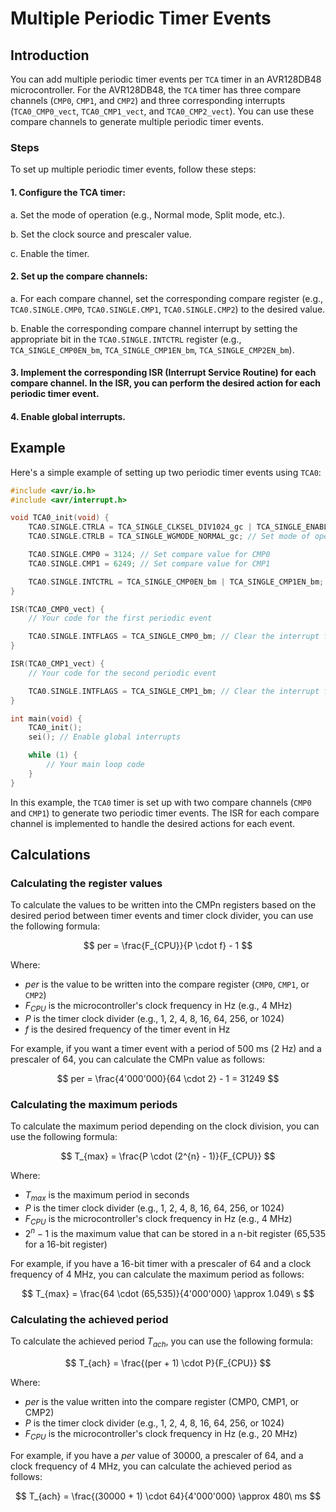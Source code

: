 # Multiple Periodic Timer Events

## Introduction

You can add multiple periodic timer events per `TCA` timer in an AVR128DB48 microcontroller. For the AVR128DB48, the `TCA` timer has three compare channels (`CMP0`, `CMP1`, and `CMP2`) and three corresponding interrupts (`TCA0_CMP0_vect`, `TCA0_CMP1_vect`, and `TCA0_CMP2_vect`). You can use these compare channels to generate multiple periodic timer events.

### Steps

To set up multiple periodic timer events, follow these steps:

#### 1. Configure the TCA timer:

   a. Set the mode of operation (e.g., Normal mode, Split mode, etc.).

   b. Set the clock source and prescaler value.

   c. Enable the timer.

#### 2. Set up the compare channels:

   a. For each compare channel, set the corresponding compare register (e.g., `TCA0.SINGLE.CMP0`, `TCA0.SINGLE.CMP1`, `TCA0.SINGLE.CMP2`) to the desired value.

   b. Enable the corresponding compare channel interrupt by setting the appropriate bit in the `TCA0.SINGLE.INTCTRL` register (e.g., `TCA_SINGLE_CMP0EN_bm`, `TCA_SINGLE_CMP1EN_bm`, `TCA_SINGLE_CMP2EN_bm`).

#### 3. Implement the corresponding ISR (Interrupt Service Routine) for each compare channel. In the ISR, you can perform the desired action for each periodic timer event.

#### 4. Enable global interrupts.

## Example

Here's a simple example of setting up two periodic timer events using `TCA0`:

```c
#include <avr/io.h>
#include <avr/interrupt.h>

void TCA0_init(void) {
    TCA0.SINGLE.CTRLA = TCA_SINGLE_CLKSEL_DIV1024_gc | TCA_SINGLE_ENABLE_bm; // Set clock source and enable timer
    TCA0.SINGLE.CTRLB = TCA_SINGLE_WGMODE_NORMAL_gc; // Set mode of operation (Normal mode)

    TCA0.SINGLE.CMP0 = 3124; // Set compare value for CMP0
    TCA0.SINGLE.CMP1 = 6249; // Set compare value for CMP1

    TCA0.SINGLE.INTCTRL = TCA_SINGLE_CMP0EN_bm | TCA_SINGLE_CMP1EN_bm; // Enable interrupts for CMP0 and CMP1
}

ISR(TCA0_CMP0_vect) {
    // Your code for the first periodic event

    TCA0.SINGLE.INTFLAGS = TCA_SINGLE_CMP0_bm; // Clear the interrupt flag
}

ISR(TCA0_CMP1_vect) {
    // Your code for the second periodic event

    TCA0.SINGLE.INTFLAGS = TCA_SINGLE_CMP1_bm; // Clear the interrupt flag
}

int main(void) {
    TCA0_init();
    sei(); // Enable global interrupts

    while (1) {
        // Your main loop code
    }
}
```

In this example, the `TCA0` timer is set up with two compare channels (`CMP0` and `CMP1`) to generate two periodic timer events. The ISR for each compare channel is implemented to handle the desired actions for each event.

## Calculations

### Calculating the register values

To calculate the values to be written into the CMPn registers based on the desired period between timer events and timer clock divider, you can use the following formula:

$$
per = \frac{F_{CPU}}{P \cdot f} - 1
$$

Where:
- $per$ is the value to be written into the compare register (`CMP0`, `CMP1`, or `CMP2`)
- $F_{CPU}$ is the microcontroller's clock frequency in Hz (e.g., 4 MHz)
- $P$ is the timer clock divider (e.g., 1, 2, 4, 8, 16, 64, 256, or 1024)
- $f$ is the desired frequency of the timer event in Hz

For example, if you want a timer event with a period of 500 ms (2 Hz) and a prescaler of 64, you can calculate the CMPn value as follows:

$$
per = \frac{4'000'000}{64 \cdot 2} - 1 = 31249
$$

### Calculating the maximum periods

To calculate the maximum period depending on the clock division, you can use the following formula:

$$
T_{max} = \frac{P \cdot (2^{n} - 1)}{F_{CPU}}
$$

Where:
- $T_{max}$ is the maximum period in seconds
- $P$ is the timer clock divider (e.g., 1, 2, 4, 8, 16, 64, 256, or 1024)
- $F_{CPU}$ is the microcontroller's clock frequency in Hz (e.g., 4 MHz)
- $2^{n} - 1$ is the maximum value that can be stored in a n-bit register (65,535 for a 16-bit register)

For example, if you have a 16-bit timer with a prescaler of 64 and a clock frequency of 4 MHz, you can calculate the maximum period as follows:

$$
T_{max} = \frac{64 \cdot (65,535)}{4'000'000} \approx 1.049\ s
$$

### Calculating the achieved period

To calculate the achieved period $T_{ach}$, you can use the following formula:

$$
T_{ach} = \frac{(per + 1) \cdot P}{F_{CPU}}
$$

Where:
- $per$ is the value written into the compare register (CMP0, CMP1, or CMP2)
- $P$ is the timer clock divider (e.g., 1, 2, 4, 8, 16, 64, 256, or 1024)
- $F_{CPU}$ is the microcontroller's clock frequency in Hz (e.g., 20 MHz)

For example, if you have a $per$ value of 30000, a prescaler of 64, and a clock frequency of 4 MHz, you can calculate the achieved period as follows:

$$
T_{ach} = \frac{(30000 + 1) \cdot 64}{4'000'000} \approx 480\ ms
$$